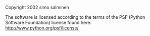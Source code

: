 Copyright 2002 simo salminen

The software is licensed according to the terms of the PSF (Python Software Foundation) license found here: http://www.python.org/psf/license/